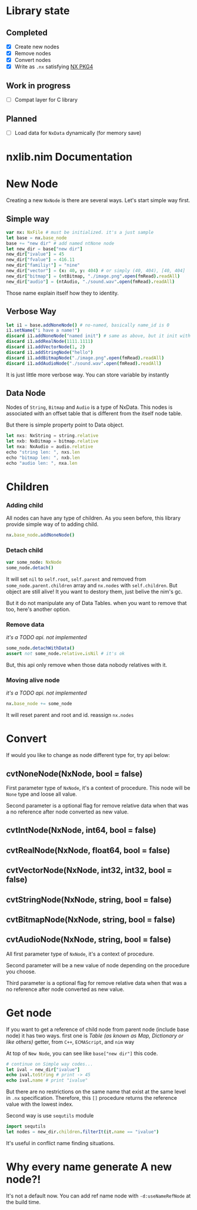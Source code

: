 # Library state

## Completed

- [x] Create new nodes
- [x] Remove nodes
- [x] Convert nodes
- [x] Write as `.nx` satisfying [NX PKG4](https://nxformat.github.io)

## Work in progress

- [ ] Compat layer for C library

## Planned

- [ ] Load data for `NxData` dynamically (for memory save)

# nxlib.nim Documentation

# New Node

Creating a new `NxNode` is there are several ways. Let's start simple way first.

## Simple way

```nim
var nx: NxFile # must be initialized. it's a just sample
let base = nx.base_node
base += "new dir" # add named ntNone node
let new_dir = base["new dir"]
new_dir["ivalue"] = 45
new_dir["fvalue"] = 416.11
new_dir["familiy!"] = "nine"
new_dir["vector"] = (x: 40, y: 404) # or simply (40, 404), [40, 404]
new_dir["bitmap"] = (ntBitmap, "./image.png".open(fmRead).readAll)
new_dir["audio"] = (ntAudio, "./sound.wav".open(fmRead).readAll)
```

Those name explain itself how they to identity.

## Verbose Way

```nim
let i1 = base.addNoneNode() # no-named, basically name_id is 0
i1.setName("i have a name!")
discard i1.addNoneNode("named init") # same as above, but it init with given name
discard i1.addRealNode(1111.1111)
discard i1.addVectorNode(1, 2)
discard i1.addStringNode("hello")
discard i1.addBitmapNode("./image.png".open(fmRead).readAll)
discard i1.addAudioNode("./sound.wav".open(fmRead).readAll)
```

It is just little more verbose way. You can store variable by instantly

## Data Node

Nodes of `String`, `Bitmap` and `Audio` is a type of NxData. This nodes is associated with an offset table that is different from the itself node table.

But there is simple property point to Data object.

```jsx
let nxs: NxString = string.relative
let nxb: NxBitmap = bitmap.relative
let nxa: NxAudio = audio.relative
echo "string len: ", nxs.len
echo "bitmap len: ", nxb.len
echo "audio len: ", nxa.len
```

# Children

### Adding child

All nodes can have any type of children. As you seen before, this library provide simple way of to adding child.

```nim
nx.base_node.addNoneNode()
```

### Detach child

```nim
var some_node: NxNode
some_node.detach()
```

It will set `nil` to `self.root`, `self.parent` and removed from `some_node.parent.children` array and `nx.nodes` with `self.children`. But object are still alive! It you want to destory them, just belive the nim's gc.

But it do not manipulate any of Data Tables. when you want to remove that too, here's another option. 

### Remove data

*it's a TODO api. not implemented*

```nim
some_node.detachWithData()
assert not some_node.relative.isNil # it's ok
```

But, this api only remove when those data nobody relatives with it.

### Moving alive node

*it's a TODO api. not implemented*

```nim
nx.base_node += some_node
```

It will reset parent and root and id. reassign `nx.nodes`

# Convert

If would you like to change as node different type for, try api below:

## cvtNoneNode(NxNode, bool = false)

First parameter type of `NxNode`, it's a context of procedure. This node will be `None` type and loose all value.

Second parameter is a optional flag for remove relative data when that was a no reference after node converted as new value.

## cvtIntNode(NxNode, int64, bool = false)
## cvtRealNode(NxNode, float64, bool = false)
## cvtVectorNode(NxNode, int32, int32, bool = false)
## cvtStringNode(NxNode, string, bool = false)
## cvtBitmapNode(NxNode, string, bool = false)
## cvtAudioNode(NxNode, string, bool = false)

All first parameter type of `NxNode`, it's a context of procedure.

Second parameter will be a new value of node depending on the procedure you choose.

Third parameter is a optional flag for remove relative data when that was a no reference after node converted as new value.

# Get node

If you want to get a reference of child node from parent node (include base node) it has two ways. first one is *Table (as known as Map, Dictionary or like others)* getter, from `C++`, `ECMAScript`, and `nim` way

At top of `New Node`, you can see like `base["new dir"]` this code.

```nim
# continue on Simple way codes...
let ival = new_dir["ivalue"]
echo ival.toString # print -> 45
echo ival.name # print "ivalue"
```

But there are no restrictions on the same name that exist at the same level in `.nx` specification. Therefore, this `[]` procedure returns the reference value with the lowest index.

Second way is use `sequtils` module

```nim
import sequtils
let nodes = new_dir.children.filterIt(it.name == "ivalue")
```

It's useful in conflict name finding situations.

# Why every name generate A new node?!

It's not a default now. You can add ref name node with `-d:useNameRefNode` at the build time.